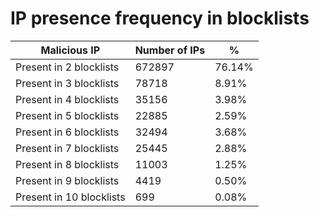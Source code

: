 # IP presence frequency in blocklists
| Malicious IP | Number of IPs | % |
|----|----|----|
| Present in 2 blocklists | 672897 | 76.14% |
| Present in 3 blocklists | 78718 | 8.91% |
| Present in 4 blocklists | 35156 | 3.98% |
| Present in 5 blocklists | 22885 | 2.59% |
| Present in 6 blocklists | 32494 | 3.68% |
| Present in 7 blocklists | 25445 | 2.88% |
| Present in 8 blocklists | 11003 | 1.25% |
| Present in 9 blocklists | 4419 | 0.50% |
| Present in 10 blocklists | 699 | 0.08% |
